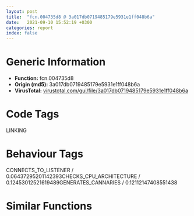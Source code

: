 ```yaml
---
layout: post
title:  "fcn.004735d8 @ 3a017db0719485179e5931e1ff048b6a"
date:   2021-09-10 15:52:19 +0300
categories: report
index: false
---
```


# Generic Information
- **Function:** fcn.004735d8
- **Origin (md5):** 3a017db0719485179e5931e1ff048b6a
- **VirusTotal:** [virustotal.com/gui/file/3a017db0719485179e5931e1ff048b6a][virustotal_ref]

# Code Tags
<span class="tag" id="LINKING">LINKING</span>


# Behaviour Tags
<span class="bhv-tag" id="CONNECTS_TO_LISTENER">CONNECTS_TO_LISTENER / 0.06437295201142393</span><span class="bhv-tag" id="CHECKS_CPU_ARCHITECTURE">CHECKS_CPU_ARCHITECTURE / 0.12453012521619489</span><span class="bhv-tag" id="GENERATES_CANNARIES">GENERATES_CANNARIES / 0.12112147408551438</span>

# Similar Functions
<script type="text/javascript" src="https://www.gstatic.com/charts/loader.js"></script>
<script type="text/javascript">

    google.charts.load('current', {'packages':['corechart']});
    google.charts.setOnLoadCallback(drawChart);

    function drawChart() {
    var data = new google.visualization.DataTable();
        data.addColumn('number', 'X');
        data.addColumn('number', 'Y');
        data.addColumn({type: 'string', role: 'tooltip', 'p': {'html': true}});
        data.addColumn({'type': 'string', 'role': 'style'});
        
        data.addRows([
    [-107.94523620605469, -19.273723602294922, '<b><a href="/report/fcn.004735d8@3a017db0719485179e5931e1ff048b6a">fcn.004735d8</a><br>@3a017db0719485179e5931e1ff048b6a</b><br>', 'point { fill-color: #e0440e; }'],
[15.641902923583984, -11.002124786376953, '<b><a href="/report/fcn.0040bd53@8db9fe0b752fe464ff1c81507df8551a">fcn.0040bd53</a><br>@8db9fe0b752fe464ff1c81507df8551a</b><br>', 'null'],
[45.51444625854492, -36.64004898071289, '<b><a href="/report/fcn.0040bd53@41d541db4a17e11df1b616218be77825">fcn.0040bd53</a><br>@41d541db4a17e11df1b616218be77825</b><br>', 'null'],
[-82.58303833007812, -76.04025268554688, '<b><a href="/report/fcn.004121e6@6312517583453b51c66fd5c06a181092">fcn.004121e6</a><br>@6312517583453b51c66fd5c06a181092</b><br>', 'null'],
[-72.98375701904297, -40.155303955078125, '<b><a href="/report/fcn.004735d8@da55f6ad71c51a7bfc62709434cb3d45">fcn.004735d8</a><br>@da55f6ad71c51a7bfc62709434cb3d45</b><br>', 'null'],
[84.68472290039062, -38.97272872924805, '<b><a href="/report/fcn.00466622@cd64783198de5872d050db281b6d529b">fcn.00466622</a><br>@cd64783198de5872d050db281b6d529b</b><br>', 'null'],
[12.83879280090332, -58.4604606628418, '<b><a href="/report/fcn.1000a0e6@f306bc4e89ecdab5df7aa72172ee5f69">fcn.1000a0e6</a><br>@f306bc4e89ecdab5df7aa72172ee5f69</b><br>', 'null'],
[55.18611526489258, -75.50372314453125, '<b><a href="/report/fcn.0040bd53@e9c6b3bcaa2edc455cb26f1e0f4a513a">fcn.0040bd53</a><br>@e9c6b3bcaa2edc455cb26f1e0f4a513a</b><br>', 'null'],
[-67.35131072998047, 2.9772393703460693, '<b><a href="/report/fcn.00410e9a@597d9ee507d1b2a81775aa98c4a2271a">fcn.00410e9a</a><br>@597d9ee507d1b2a81775aa98c4a2271a</b><br>', 'null'],
[59.680877685546875, 0.7881917953491211, '<b><a href="/report/fcn.00466622@ce2d7db52a4e79f76ce765b07f5eead2">fcn.00466622</a><br>@ce2d7db52a4e79f76ce765b07f5eead2</b><br>', 'null'],
[-116.2508316040039, -56.28797149658203, '<b><a href="/report/fcn.004121e6@41d541db4a17e11df1b616218be77825">fcn.004121e6</a><br>@41d541db4a17e11df1b616218be77825</b><br>', 'null'],

        ]);

    var options = {
        title: 'Similarity Plot',
        legend: 'none',
        colors: ['#dedbd9', '#e6693e', '#ec8f6e', '#f3b49f', '#f6c7b6'],
        tooltip: {isHtml: true, trigger: 'both'},
        explorer: {
        actions: ["dragToZoom", "rightClickToReset"],
        },
        chartArea: {
        width: '80%',
        height: '80%'
        },
        width: '100%',
        height: '100%'
    };

    var chart = new google.visualization.ScatterChart(document.getElementById('chart_div'));

    chart.draw(data, options);
    }
    
</script>


<div id="chart_div" style="width: 100%px; height: 100%;"></div>

# Disassembled Code
{% highlight nasm %}

mov edi, edi
push ebp
mov ebp, esp
mov eax, dword[ebp+8]
push ebx
push edi
lea ebx, [eax*4+0x49f058]
mov eax, dword[ebx]
mov edx, dword[0x49b06c]
or edi, 0xffffffff
mov ecx, edx
xor edx, eax
and ecx, 0x1f
ror edx, cl
cmp edx, edi
jne 0x473605
xor eax, eax
jmp 0x473656
test edx, edx
je 0x47360d
mov eax, edx
jmp 0x473656
push esi
push dword[ebp+0x14]
push dword[ebp+0x10]
call fcn.00473510
pop ecx
pop ecx
test eax, eax
je 0x47363c
push dword[ebp+0xc]
push eax
call dword[sym.imp.KERNEL32.dll_GetProcAddress]
mov esi, eax
test esi, esi
je 0x47363c
push esi
call fcn.0045c7ce
pop ecx
xchg dword[ebx], eax
mov eax, esi
jmp 0x473655
mov eax, dword[0x49b06c]
push 0x20
and eax, 0x1f
pop ecx
sub ecx, eax
ror edi, cl
xor edi, dword[0x49b06c]
xchg dword[ebx], edi
xor eax, eax
pop esi
pop edi
pop ebx
pop ebp
ret

{% endhighlight %}

[virustotal_ref]: https://www.virustotal.com/gui/file/3a017db0719485179e5931e1ff048b6a
